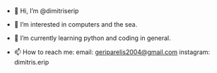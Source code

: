 - 👋 Hi, I’m @dimitriserip

- 👀 I’m interested in computers and the sea.
- 🌱 I’m currently learning python and coding in general.

- 📫 How to reach me:
email: geriparelis2004@gmail.com
instagram: dimitris.erip
